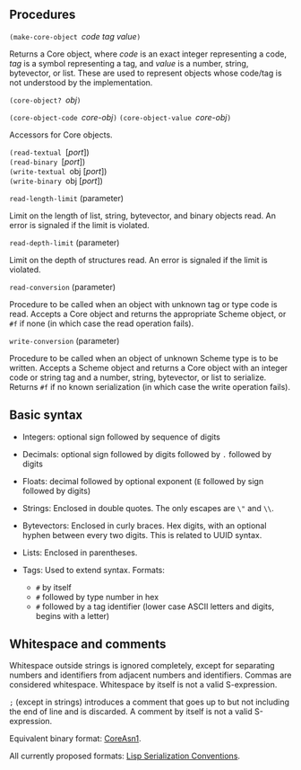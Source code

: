 ## Procedures

`(make-core-object `*code tag value*`)`

Returns a Core object, where *code* is an exact integer representing a code,
*tag* is a symbol representing a tag, and *value* is a
number, string, bytevector, or list.  These are used to represent
objects whose code/tag is not understood by the implementation.

`(core-object? `*obj*`)`

`(core-object-code `*core-obj*`)`
`(core-object-value `*core-obj*`)`

Accessors for Core objects.

`(read-textual `[*port*])  
`(read-binary `[*port*])  
`(write-textual `obj [*port*])  
`(write-binary `obj [*port*])

`read-length-limit` (parameter)

Limit on the length of list, string, bytevector, and binary objects read.
An error is signaled if the limit is violated.

`read-depth-limit` (parameter)

Limit on the depth of structures read.
An error is signaled if the limit is violated.

`read-conversion` (parameter)

Procedure to be called when an object with unknown tag or type code is read.
Accepts a Core object and returns the appropriate Scheme object, or `#f` if none
(in which case the read operation fails).

`write-conversion` (parameter)

Procedure to be called when an object of unknown Scheme type is to be written.
Accepts a Scheme object and returns a Core object with an integer code or string
tag and a number, string, bytevector, or list to serialize.
Returns `#f` if no known serialization (in which case the write operation fails).

## Basic syntax

  * Integers: optional sign followed by sequence of digits
  
  * Decimals: optional sign followed by digits followed by `.` followed by digits
  
  * Floats: decimal followed by optional exponent
    (`E` followed by sign followed by digits)

  * Strings:  Enclosed in double quotes.  The only escapes are `\"` and `\\`.

  * Bytevectors:  Enclosed in curly braces.  Hex digits, with an optional hyphen
    between every two digits.  This is related to UUID syntax.

  * Lists: Enclosed in parentheses.

  * Tags: Used to extend syntax.  Formats:
      * `#` by itself
      * `#` followed by type number in hex
      * `#` followed by a tag identifier (lower case ASCII letters and digits,
        begins with a letter)

## Whitespace and comments

Whitespace outside strings is ignored completely,
except for separating numbers and identifiers
from adjacent numbers and identifiers.
Commas are considered whitespace.
Whitespace by itself is not a valid S-expression.
  
`;` (except in strings) introduces a comment
that goes up to but not including the end of line and is discarded.
A comment by itself is not a valid S-expression.


Equivalent binary format: [CoreAsn1](https://bitbucket.org/cowan/r7rs-wg1-infra/src/default/CoreAsn1.md).

All currently proposed formats: [Lisp Serialization Conventions](https://tinyurl.com/asn1-ler).
